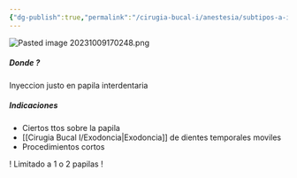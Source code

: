 ```yaml
---
{"dg-publish":true,"permalink":"/cirugia-bucal-i/anestesia/subtipos-a-i/papilar/"}
---
```


![Pasted image 20231009170248.png](/img/user/Cirugia%20Bucal%20I/Medias/Pasted%20image%2020231009170248.png)

##### Donde ?
Inyeccion justo en papila interdentaria

##### Indicaciones 
- Ciertos ttos sobre la papila
- [[Cirugia Bucal I/Exodoncia\|Exodoncia]] de dientes temporales moviles
- Procedimientos cortos

! Limitado a 1 o 2 papilas !

